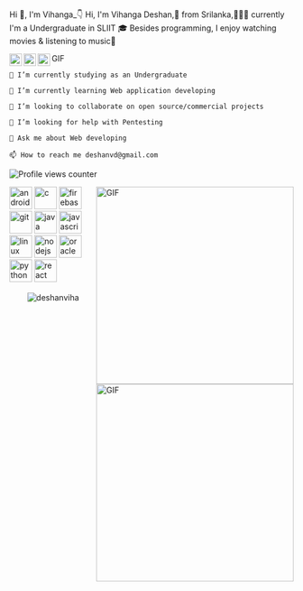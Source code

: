 Hi 👋, I'm Vihanga_👇
Hi, I'm Vihanga Deshan,🚀 from Srilanka,👨🏽‍💻 currently I'm a Undergraduate in SLIIT 🎓 Besides programming, I enjoy watching movies & listening to music🎼

<a href="https://twitter.com/Vihanga9902">
  <img align="left" alt="Vihanga9902 | Twitter" width="22px" src="https://cdn.jsdelivr.net/npm/simple-icons@v3/icons/twitter.svg" />
</a>
<a href="https://www.linkedin.com/in/Vihanga Deshan/">
  <img align="left" alt="Vihanga Deshan LinkdeIN" width="22px" src="https://cdn.jsdelivr.net/npm/simple-icons@v3/icons/linkedin.svg" />
</a>
<a href="https://www.instagram.com/vihanga_9_9_vd/">
  <img align="left" alt="vihanga_9_9_vd" width="22px" src="https://cdn.jsdelivr.net/npm/simple-icons@v3/icons/instagram.svg" />
</a>


GIF

    🔭 I’m currently studying as an Undergraduate

    🌱 I’m currently learning Web application developing

    👯 I’m looking to collaborate on open source/commercial projects

    🤝 I’m looking for help with Pentesting

    💬 Ask me about Web developing

    📫 How to reach me deshanvd@gmail.com


![Profile views counter](https://caneco.dev/github-profile-view-counter.svg)


<img align="right" alt="GIF" width ="350" src="https://www.accunityservices.com/img/coding.gif"/>
<img align="right" alt="GIF" width ="350" src="https://static.dribbble.com/users/1059583/screenshots/4171367/coding-freak.gif"/>





<p align="left"><img src="https://devicons.github.io/devicon/devicon.git/icons/android/android-original-wordmark.svg" alt="android" width="40" height="40"/> <img src="https://devicons.github.io/devicon/devicon.git/icons/c/c-original.svg" alt="c" width="40" height="40"/> <img src="https://www.vectorlogo.zone/logos/firebase/firebase-icon.svg" alt="firebase" width="40" height="40"/> <img src="https://www.vectorlogo.zone/logos/git-scm/git-scm-icon.svg" alt="git" width="40" height="40"/> <img src="https://devicons.github.io/devicon/devicon.git/icons/java/java-original-wordmark.svg" alt="java" width="40" height="40"/> <img src="https://devicons.github.io/devicon/devicon.git/icons/javascript/javascript-original.svg" alt="javascript" width="40" height="40"/> <img src="https://devicons.github.io/devicon/devicon.git/icons/linux/linux-original.svg" alt="linux" width="40" height="40"/> <img src="https://devicons.github.io/devicon/devicon.git/icons/nodejs/nodejs-original-wordmark.svg" alt="nodejs" width="40" height="40"/> <img src="https://devicons.github.io/devicon/devicon.git/icons/oracle/oracle-original.svg" alt="oracle" width="40" height="40"/> <img src="https://devicons.github.io/devicon/devicon.git/icons/python/python-original.svg" alt="python" width="40" height="40"/> <img src="https://devicons.github.io/devicon/devicon.git/icons/react/react-original-wordmark.svg" alt="react" width="40" height="40"/></p>

<center>
<p>&nbsp;<img align="center" src="https://github-readme-stats.vercel.app/api?username=deshanviha&show_icons=true" alt="deshanviha " /></p>
</center>

  


